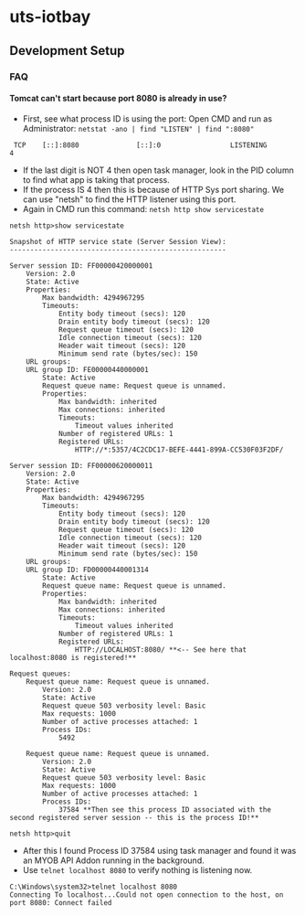 # uts-iotbay

## Development Setup
### FAQ
#### Tomcat can't start because port 8080 is already in use?
* First, see what process ID is using the port: Open CMD and run as Administrator: `netstat -ano | find "LISTEN" | find ":8080"`
```
 TCP    [::]:8080              [::]:0                 LISTENING       4
```
* If the last digit is NOT 4 then open task manager, look in the PID column to find what app is taking that process.
* If the process IS 4 then this is because of HTTP Sys port sharing. We can use "netsh" to find the HTTP listener using this port.
* Again in CMD run this command: `netsh http show servicestate`
```
netsh http>show servicestate

Snapshot of HTTP service state (Server Session View):
-----------------------------------------------------

Server session ID: FF00000420000001
    Version: 2.0
    State: Active
    Properties:
        Max bandwidth: 4294967295
        Timeouts:
            Entity body timeout (secs): 120
            Drain entity body timeout (secs): 120
            Request queue timeout (secs): 120
            Idle connection timeout (secs): 120
            Header wait timeout (secs): 120
            Minimum send rate (bytes/sec): 150
    URL groups:
    URL group ID: FE00000440000001
        State: Active
        Request queue name: Request queue is unnamed.
        Properties:
            Max bandwidth: inherited
            Max connections: inherited
            Timeouts:
                Timeout values inherited
            Number of registered URLs: 1
            Registered URLs:
                HTTP://*:5357/4C2CDC17-BEFE-4441-899A-CC530F03F2DF/

Server session ID: FF00000620000011
    Version: 2.0
    State: Active
    Properties:
        Max bandwidth: 4294967295
        Timeouts:
            Entity body timeout (secs): 120
            Drain entity body timeout (secs): 120
            Request queue timeout (secs): 120
            Idle connection timeout (secs): 120
            Header wait timeout (secs): 120
            Minimum send rate (bytes/sec): 150
    URL groups:
    URL group ID: FD00000440001314
        State: Active
        Request queue name: Request queue is unnamed.
        Properties:
            Max bandwidth: inherited
            Max connections: inherited
            Timeouts:
                Timeout values inherited
            Number of registered URLs: 1
            Registered URLs:
                HTTP://LOCALHOST:8080/ **<-- See here that localhost:8080 is registered!**

Request queues:
    Request queue name: Request queue is unnamed.
        Version: 2.0
        State: Active
        Request queue 503 verbosity level: Basic
        Max requests: 1000
        Number of active processes attached: 1
        Process IDs:
            5492

    Request queue name: Request queue is unnamed.
        Version: 2.0
        State: Active
        Request queue 503 verbosity level: Basic
        Max requests: 1000
        Number of active processes attached: 1
        Process IDs:
            37584 **Then see this process ID associated with the second registered server session -- this is the process ID!**

netsh http>quit
```
* After this I found Process ID 37584 using task manager and found it was an MYOB API Addon running in the background.
* Use `telnet localhost 8080` to verify nothing is listening now.
```
C:\Windows\system32>telnet localhost 8080
Connecting To localhost...Could not open connection to the host, on port 8080: Connect failed
```

